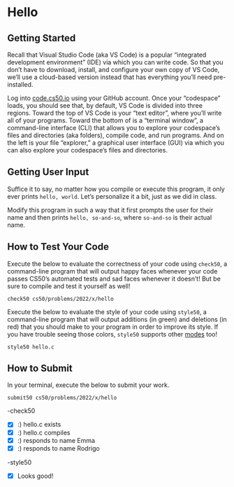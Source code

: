 # Hello
## Getting Started
Recall that Visual Studio Code (aka VS Code) is a popular “integrated development environment” (IDE) via which you can write code. So that you don’t have to download, install, and configure your own copy of VS Code, we’ll use a cloud-based version instead that has everything you’ll need pre-installed.

Log into [code.cs50.io](https://code.cs50.io/) using your GitHub account. Once your “codespace” loads, you should see that, by default, VS Code is divided into three regions. Toward the top of VS Code is your “text editor”, where you’ll write all of your programs. Toward the bottom of is a “terminal window”, a command-line interface (CLI) that allows you to explore your codespace’s files and directories (aka folders), compile code, and run programs. And on the left is your file “explorer,” a graphical user interface (GUI) via which you can also explore your codespace’s files and directories.

## Getting User Input
Suffice it to say, no matter how you compile or execute this program, it only ever prints `hello, world`. Let’s personalize it a bit, just as we did in class.  

Modify this program in such a way that it first prompts the user for their name and then prints `hello, so-and-so`, where `so-and-so` is their actual name.

## How to Test Your Code
Execute the below to evaluate the correctness of your code using `check50`, a command-line program that will output happy faces whenever your code passes CS50’s automated tests and sad faces whenever it doesn’t! But be sure to compile and test it yourself as well!  
```
check50 cs50/problems/2022/x/hello
```
Execute the below to evaluate the style of your code using `style50`, a command-line program that will output additions (in green) and deletions (in red) that you should make to your program in order to improve its style. If you have trouble seeing those colors, `style50` supports other [modes](https://cs50.readthedocs.io/style50/) too!  
```
style50 hello.c
```

## How to Submit
In your terminal, execute the below to submit your work.  
```
submit50 cs50/problems/2022/x/hello
```
-check50
- [x] :) hello.c exists
- [x] :) hello.c compiles
- [x] :) responds to name Emma
- [x] :) responds to name Rodrigo

-style50
- [x] Looks good!
